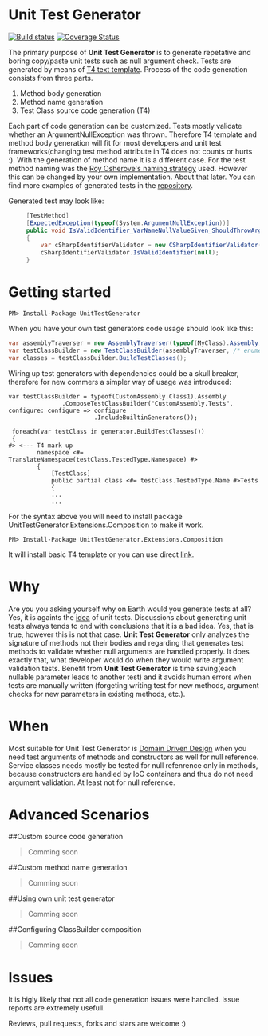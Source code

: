 # Unit Test Generator #
 [![Build status](https://ci.appveyor.com/api/projects/status/5its63lms49x9cih?svg=true)](https://ci.appveyor.com/project/pcsikos/unittestgenerator) [![Coverage Status](https://coveralls.io/repos/pcsikos/UnitTestGenerator/badge.svg?branch=master&service=github)](https://coveralls.io/github/pcsikos/UnitTestGenerator?branch=master)

The primary purpose of **Unit Test Generator** is to generate repetative and boring copy/paste unit tests such as null argument check. Tests are generated by means of [T4 text template](https://msdn.microsoft.com/en-us/library/bb126445.aspx).  Process of the code generation consists from three parts. 

 1. Method body generation
 2. Method name generation
 3. Test Class source code generation (T4)

Each part of code generation can be customized. Tests mostly validate whether an ArgumentNullException was thrown. Therefore T4 template and method body generation will fit for most developers and unit test frameworks(changing test method attribute in T4 does not counts or hurts :). With the generation of method name it is a different case. For the test method naming was the [Roy Osherove's naming strategy](http://osherove.com/blog/2005/4/3/naming-standards-for-unit-tests.html) used. However this can be changed by your own implementation. About that later.
You can find more examples of generated tests in the [repository](src/UnitTestGenerator.Tests/ArgumentTest.cs).

Generated test may look like:
```c#
     [TestMethod]
     [ExpectedException(typeof(System.ArgumentNullException))]
     public void IsValidIdentifier_VarNameNullValueGiven_ShouldThrowArgumentNullException()
     {
         var cSharpIdentifierValidator = new CSharpIdentifierValidator();		 
         cSharpIdentifierValidator.IsValidIdentifier(null);		 
     }
```

# Getting started #

    PM> Install-Package UnitTestGenerator

When you have your own test generators code usage should look like this:
```c#
var assemblyTraverser = new AssemblyTraverser(typeof(MyClass).Assembly, x => true, false);
var testClassBuilder = new TestClassBuilder(assemblyTraverser, /* enumeration of test generators */);
var classes = testClassBuilder.BuildTestClasses();
```

Wiring up test generators with dependencies could be a skull breaker, therefore for new commers a simpler way of usage was introduced:

```
var testClassBuilder = typeof(CustomAssembly.Class1).Assembly
               .ComposeTestClassBuilder("CustomAssembly.Tests", configure: configure => configure
                        .IncludeBuiltinGenerators());

 foreach(var testClass in generator.BuildTestClasses())
 {
#> <--- T4 mark up
        namespace <#= TranslateNamespace(testClass.TestedType.Namespace) #>
        {
            [TestClass]
            public partial class <#= testClass.TestedType.Name #>Tests
            {                             
            ...
            ...
```

For the syntax above you will need to install package UnitTestGenerator.Extensions.Composition to make it work. 

    PM> Install-Package UnitTestGenerator.Extensions.Composition

It will install basic T4 template or you can use direct [link](nuget/ArgumentCheck.tt). 

# Why

Are you you asking yourself why on Earth would you generate tests at all? Yes, it is againts the [idea](http://stackoverflow.com/questions/357059/unit-test-case-generator) of unit tests. Discussions about generating unit tests always tends to end with conclusions that it is a bad idea. Yes, that is true, however this is not that case. **Unit Test Generator** only analyzes the signature of methods not their bodies and regarding that generates test methods to validate whether null arguments are handled properly. It does exactly that, what developer would do when they would write argument validation tests. Benefit from **Unit Test Generator** is time saving(each nullable parameter leads to another test) and it avoids human errors when tests are manually written (forgeting writing test for new methods, argument checks for new parameters in existing methods, etc.). 

# When

Most suitable for Unit Test Generator is [Domain Driven Design](https://en.wikipedia.org/wiki/Domain-driven_design) when you need test arguments of methods and constructors as well for null reference. Service classes needs mostly be tested for null refenrence only in methods, because constructors are handled by IoC containers and thus do not need argument validation. At least not for null reference.

# Advanced Scenarios

##Custom source code generation
>Comming soon

##Custom method name generation
>Comming soon

##Using own unit test generator
>Comming soon

##Configuring ClassBuilder composition
>Comming soon

# Issues

It is higly likely that not all code generation issues were handled. Issue reports are extremely usefull. 

Reviews, pull requests, forks and stars are welcome :)
